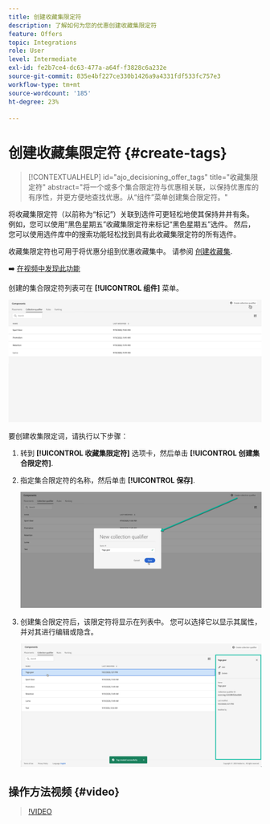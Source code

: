 ```yaml
---
title: 创建收藏集限定符
description: 了解如何为您的优惠创建收藏集限定符
feature: Offers
topic: Integrations
role: User
level: Intermediate
exl-id: fe2b7ce4-dc63-477a-a64f-f3828c6a232e
source-git-commit: 835e4bf227ce330b1426a9a4331fdf533fc757e3
workflow-type: tm+mt
source-wordcount: '185'
ht-degree: 23%

---
```


# 创建收藏集限定符 {#create-tags}

>[!CONTEXTUALHELP]
>id="ajo_decisioning_offer_tags"
>title="收藏集限定符"
>abstract="将一个或多个集合限定符与优惠相关联，以保持优惠库的有序性，并更方便地查找优惠。从“组件”菜单创建集合限定符。"

将收藏集限定符（以前称为“标记”）关联到选件可更轻松地使其保持井井有条。 例如，您可以使用“黑色星期五”收藏集限定符来标记“黑色星期五”选件。 然后，您可以使用选件库中的搜索功能轻松找到具有此收藏集限定符的所有选件。

收藏集限定符也可用于将优惠分组到优惠收藏集中。 请参阅 [创建收藏集](../offer-library/creating-collections.md).

➡️ [在视频中发现此功能](#video)

创建的集合限定符列表可在 **[!UICONTROL 组件]** 菜单。

![](../assets/tags_list.png)

要创建收集限定词，请执行以下步骤：

1. 转到 **[!UICONTROL 收藏集限定符]** 选项卡，然后单击 **[!UICONTROL 创建集合限定符]**.

1. 指定集合限定符的名称，然后单击 **[!UICONTROL 保存]**.

   ![](../assets/tags_create.png)

1. 创建集合限定符后，该限定符将显示在列表中。 您可以选择它以显示其属性，并对其进行编辑或隐含。

   ![](../assets/tags_created.png)

## 操作方法视频 {#video}

>[!VIDEO](https://video.tv.adobe.com/v/329374?quality=12)

